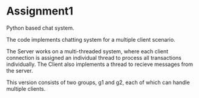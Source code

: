 # Assignment1
Python based chat system.

The code implements chatting system for a multiple client scenario.

The Server works on a multi-threaded system, where each client connection is assigned an individual thread to process all transactions individually.
The Client also implements a thread to recieve messages from the server.

This version consists of two groups, g1 and g2, each of which can handle multiple clients.
